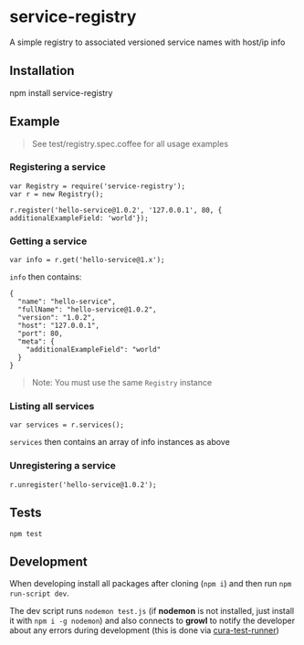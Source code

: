service-registry
================

A simple registry to associated versioned service names with host/ip info

## Installation

npm install service-registry

## Example

> See test/registry.spec.coffee for all usage examples

### Registering a service

    var Registry = require('service-registry');
    var r = new Registry();

    r.register('hello-service@1.0.2', '127.0.0.1', 80, { additionalExampleField: 'world'});

### Getting a service

    var info = r.get('hello-service@1.x');

`info` then contains:

    {
      "name": "hello-service",
      "fullName": "hello-service@1.0.2",
      "version": "1.0.2",
      "host": "127.0.0.1",
      "port": 80,
      "meta": {
        "additionalExampleField": "world"
      }
    }

> Note: You must use the same `Registry` instance

### Listing all services

    var services = r.services();

`services` then contains an array of info instances as above

### Unregistering a service

    r.unregister('hello-service@1.0.2');

## Tests

    npm test

## Development

When developing install all packages after cloning (`npm i`) and then run `npm run-script dev`.

The dev script runs `nodemon test.js` (if **nodemon** is not installed, just install it with `npm i -g nodemon`) and also connects to **growl** to notify the developer about any errors during development (this is done via [cura-test-runner](https://npmjs.org/package/cura-test-runner))